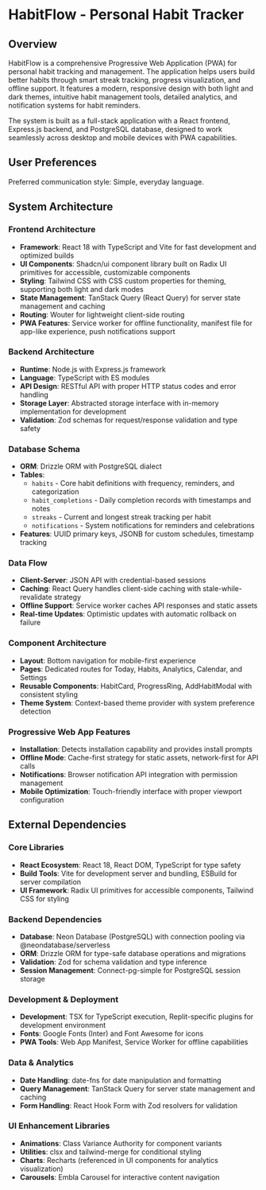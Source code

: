 # HabitFlow - Personal Habit Tracker

## Overview

HabitFlow is a comprehensive Progressive Web Application (PWA) for personal habit tracking and management. The application helps users build better habits through smart streak tracking, progress visualization, and offline support. It features a modern, responsive design with both light and dark themes, intuitive habit management tools, detailed analytics, and notification systems for habit reminders.

The system is built as a full-stack application with a React frontend, Express.js backend, and PostgreSQL database, designed to work seamlessly across desktop and mobile devices with PWA capabilities.

## User Preferences

Preferred communication style: Simple, everyday language.

## System Architecture

### Frontend Architecture
- **Framework**: React 18 with TypeScript and Vite for fast development and optimized builds
- **UI Components**: Shadcn/ui component library built on Radix UI primitives for accessible, customizable components
- **Styling**: Tailwind CSS with CSS custom properties for theming, supporting both light and dark modes
- **State Management**: TanStack Query (React Query) for server state management and caching
- **Routing**: Wouter for lightweight client-side routing
- **PWA Features**: Service worker for offline functionality, manifest file for app-like experience, push notifications support

### Backend Architecture
- **Runtime**: Node.js with Express.js framework
- **Language**: TypeScript with ES modules
- **API Design**: RESTful API with proper HTTP status codes and error handling
- **Storage Layer**: Abstracted storage interface with in-memory implementation for development
- **Validation**: Zod schemas for request/response validation and type safety

### Database Schema
- **ORM**: Drizzle ORM with PostgreSQL dialect
- **Tables**: 
  - `habits` - Core habit definitions with frequency, reminders, and categorization
  - `habit_completions` - Daily completion records with timestamps and notes
  - `streaks` - Current and longest streak tracking per habit
  - `notifications` - System notifications for reminders and celebrations
- **Features**: UUID primary keys, JSONB for custom schedules, timestamp tracking

### Data Flow
- **Client-Server**: JSON API with credential-based sessions
- **Caching**: React Query handles client-side caching with stale-while-revalidate strategy
- **Offline Support**: Service worker caches API responses and static assets
- **Real-time Updates**: Optimistic updates with automatic rollback on failure

### Component Architecture
- **Layout**: Bottom navigation for mobile-first experience
- **Pages**: Dedicated routes for Today, Habits, Analytics, Calendar, and Settings
- **Reusable Components**: HabitCard, ProgressRing, AddHabitModal with consistent styling
- **Theme System**: Context-based theme provider with system preference detection

### Progressive Web App Features
- **Installation**: Detects installation capability and provides install prompts
- **Offline Mode**: Cache-first strategy for static assets, network-first for API calls
- **Notifications**: Browser notification API integration with permission management
- **Mobile Optimization**: Touch-friendly interface with proper viewport configuration

## External Dependencies

### Core Libraries
- **React Ecosystem**: React 18, React DOM, TypeScript for type safety
- **Build Tools**: Vite for development server and bundling, ESBuild for server compilation
- **UI Framework**: Radix UI primitives for accessible components, Tailwind CSS for styling

### Backend Dependencies
- **Database**: Neon Database (PostgreSQL) with connection pooling via @neondatabase/serverless
- **ORM**: Drizzle ORM for type-safe database operations and migrations
- **Validation**: Zod for schema validation and type inference
- **Session Management**: Connect-pg-simple for PostgreSQL session storage

### Development & Deployment
- **Development**: TSX for TypeScript execution, Replit-specific plugins for development environment
- **Fonts**: Google Fonts (Inter) and Font Awesome for icons
- **PWA Tools**: Web App Manifest, Service Worker for offline capabilities

### Data & Analytics
- **Date Handling**: date-fns for date manipulation and formatting
- **Query Management**: TanStack Query for server state management and caching
- **Form Handling**: React Hook Form with Zod resolvers for validation

### UI Enhancement Libraries
- **Animations**: Class Variance Authority for component variants
- **Utilities**: clsx and tailwind-merge for conditional styling
- **Charts**: Recharts (referenced in UI components for analytics visualization)
- **Carousels**: Embla Carousel for interactive content navigation